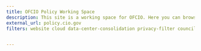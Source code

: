 ```yaml
---
title: OFCIO Policy Working Space
description: This site is a working space for OFCIO. Here you can browse draft policies and provide feedback. You can also browse finalized policies and resources for agencies and the public.
external_url: policy.cio.gov
filters: website cloud data-center-consolidation privacy-filter council-operations cybersecurity accessibility fitara shared-services modernization it-spending current


---
```

